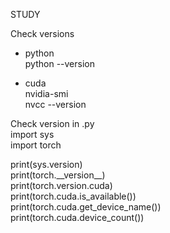 STUDY

Check versions
 - python  
 python --version  

 - cuda  
 nvidia-smi  
 nvcc --version  

Check version in .py  
import sys  
import torch  

print(sys.version)  
print(torch.&#95;&#95;version&#95;&#95;)  
print(torch.version.cuda)  
print(torch.cuda.is_available())  
print(torch.cuda.get_device_name())  
print(torch.cuda.device_count())  